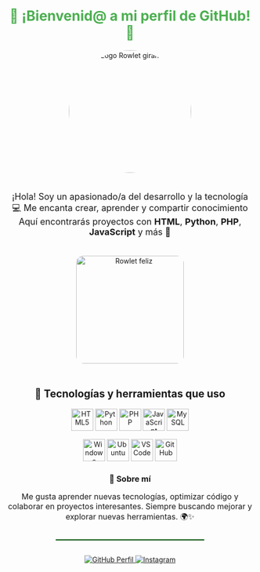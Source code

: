 <div align="center">

  <h1 style="color:#4CAF50;">🌿 ¡Bienvenid@ a mi perfil de GitHub! 🌿</h1>

  <img src="https://64.media.tumblr.com/adea5b2eaecf04f58fef98fa74c3ee1b/398689ee18bb6036-b9/s540x810/38f2f7707f0f56fc2bf5b6cc20ec3f1b381eb66c.gif" 
       alt="Logo Rowlet girando" 
       width="250" 
       style="border-radius:50%; margin-bottom:20px;" />

  <p style="font-size:18px;">
    ¡Hola! Soy un apasionado/a del desarrollo y la tecnología 💻  
    Me encanta crear, aprender y compartir conocimiento   
    Aquí encontrarás proyectos con <b>HTML</b>, <b>Python</b>, <b>PHP</b>, <b>JavaScript</b> y más 🚀
  </p>

  <img src="https://media.tenor.com/RKuZJR7oQlQAAAAM/rowlet-pokemon.gif" 
       alt="Rowlet feliz" 
       width="220" 
       style="border-radius:15px; margin:20px 0;" />

  <h2>🧠 Tecnologías y herramientas que uso</h2>

  <!-- Lenguajes -->
  <p>
    <img src="https://cdn.jsdelivr.net/gh/devicons/devicon/icons/html5/html5-original.svg" width="45" alt="HTML5"/>
    <img src="https://cdn.jsdelivr.net/gh/devicons/devicon/icons/python/python-original.svg" width="45" alt="Python"/>
    <img src="https://cdn.jsdelivr.net/gh/devicons/devicon/icons/php/php-original.svg" width="45" alt="PHP"/>
    <img src="https://cdn.jsdelivr.net/gh/devicons/devicon/icons/javascript/javascript-original.svg" width="45" alt="JavaScript"/>
    <img src="https://cdn.jsdelivr.net/gh/devicons/devicon/icons/mysql/mysql-original.svg" width="45" alt="MySQL"/>
  </p>

  <!-- Aplicaciones y entornos -->
  <p>
    <img src="https://cdn.jsdelivr.net/gh/devicons/devicon/icons/windows8/windows8-original.svg" width="45" alt="Windows"/>
    <img src="https://cdn.jsdelivr.net/gh/devicons/devicon/icons/ubuntu/ubuntu-plain.svg" width="45" alt="Ubuntu"/>
    <img src="https://cdn.jsdelivr.net/gh/devicons/devicon/icons/vscode/vscode-original.svg" width="45" alt="VSCode"/>
    <img src="https://cdn.jsdelivr.net/gh/devicons/devicon/icons/github/github-original.svg" width="45" alt="GitHub"/>
  </p>

  <h3>💬 Sobre mí</h3>
  <p style="font-size:16px; max-width:600px;">
    Me gusta aprender nuevas tecnologías, optimizar código y colaborar en proyectos interesantes.  
    Siempre buscando mejorar y explorar nuevas herramientas. 🌍✨
  </p>

  <hr style="width:60%; border:1px solid #4CAF50; margin:30px 0;"/>

  <p>
    <a href="https://github.com/TU-USUARIO" target="_blank">
      <img src="https://img.shields.io/badge/GitHub-Perfil-black?logo=github" alt="GitHub Perfil" />
    </a>
    <a href="https://www.instagram.com/albertogarciaquintana5" target="_blank">
      <img src="https://img.shields.io/badge/Instagram-@albertogarciaquintana5-E4405F?logo=instagram&logoColor=white" alt="Instagram" />
    </a>
  </p>

</div>
